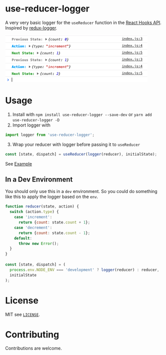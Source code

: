 # use-reducer-logger
A very very basic logger for the `useReducer` function in the [React Hooks API](https://reactjs.org/docs/hooks-reference.html#usereducer). Inspired by [redux-logger](https://github.com/LogRocket/redux-logger).

![screenshot of logger](screenshot.png)

# Usage
1. Install with `npm install use-reducer-logger --save-dev` or `yarn add use-reducer-logger -D`
2. Import logger with

```javascript
import logger from 'use-reducer-logger';
```

3. Wrap your reducer with logger before passing it to `useReducer`

```javascript
const [state, dispatch] = useReducer(logger(reducer), initialState);
```

See [Example](https://github.com/jefflombard/use-reducer-logger-example)

## In a Dev Environment
You should only use this in a `dev` environment. So you could do something like this to apply the logger based on the `env`.

```javascript
function reducer(state, action) {
  switch (action.type) {
    case 'increment':
      return {count: state.count + 1};
    case 'decrement':
      return {count: state.count - 1};
    default:
      throw new Error();
  }
}

const [state, dispatch] = (
  process.env.NODE_ENV === 'development' ? logger(reducer) : reducer,
  initialState
);
```

# License
MIT see [`LICENSE`](/LICENSE).

# Contributing
Contributions are welcome.
